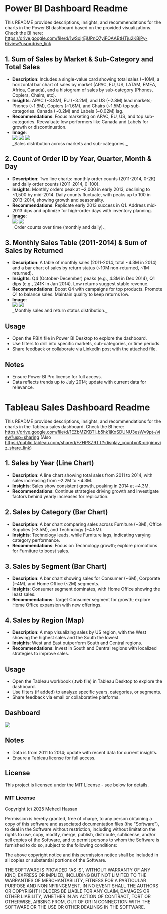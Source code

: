 # Power BI Dashboard Readme

This README provides descriptions, insights, and recommendations for the charts in the Power BI dashboard based on the provided visualizations.
Check the BI here: https://drive.google.com/file/d/1wSojrEjUPnQ7yiFOAABtHTju2KBjPy-6/view?usp=drive_link

## 1. Sum of Sales by Market & Sub-Category and Total Sales
- **Description**: Includes a single-value card showing total sales (~10M), a horizontal bar chart of sales by market (APAC, EU, US, LATAM, EMEA, Africa, Canada), and a histogram of sales by sub-category (Phones, Copiers, Chairs, etc).
- **Insights**: APAC (~3.8M), EU (~3.2M), and US (~2.8M) lead markets; Phones (~1.8M), Copiers (~1.6M), and Chairs (~1.5M) top sub-categories. Canada (~0.2M) and Labels (~0.02M) lag.
- **Recommendations**: Focus marketing on APAC, EU, US, and top sub-categories. Reevaluate low performers like Canada and Labels for growth or discontinuation.
- **Image**:  
  <div>
    <img src="https://i.postimg.cc/rwx93s97/Screenshot-2025-05-11-004356.png">
    <img src="https://i.postimg.cc/Y9WgGyyZ/Screenshot-2025-05-11-010055.png">
    <img src="https://i.postimg.cc/D03Gqd9Z/Screenshot-2025-05-11-010142.png">
  </div>
  _Sales distribution across markets and sub-categories._

## 2. Count of Order ID by Year, Quarter, Month & Day
- **Description**: Two line charts: monthly order counts (2011-2014, 0-2K) and daily order counts (2011-2014, 0-100).
- **Insights**: Monthly orders peak at ~2,000 in early 2013, declining to ~1,500 by mid-2014. Daily counts fluctuate, with peaks up to 100 in 2013-2014, showing growth and seasonality.
- **Recommendations**: Replicate early 2013 success in Q1. Address mid-2013 dips and optimize for high-order days with inventory planning.
- **Image**:  
  <div>
    <img src="https://i.postimg.cc/QN7wh8Sk/Screenshot-2025-05-11-010706.png">
    <img src="https://i.postimg.cc/BnSVTx3M/Screenshot-2025-05-11-010816.png">
  </div>
  _Order counts over time (monthly and daily)._

## 3. Monthly Sales Table (2011-2014) & Sum of Sales by Returned
- **Description**: A table of monthly sales (2011-2014, total ~4.3M in 2014) and a bar chart of sales by return status (~10M non-returned, ~1M returned).
- **Insights**: Q4 (October-December) peaks (e.g., 4.3M in Dec 2014), Q1 dips (e.g., 241K in Jan 2014). Low returns suggest stable revenue.
- **Recommendations**: Boost Q4 with campaigns for top products. Promote Q1 to balance sales. Maintain quality to keep returns low.
- **Image**:
  <div>
    <img src="https://i.postimg.cc/63vjWcV5/Screenshot-2025-05-11-010953.png">
    <img src="https://i.postimg.cc/NFvN5Xb8/Screenshot-2025-05-11-011041.png">
  </div> 
  _Monthly sales and return status distribution._

## Usage
- Open the PBIX file in Power BI Desktop to explore the dashboard.
- Use filters to drill into specific markets, sub-categories, or time periods.
- Share feedback or collaborate via LinkedIn post with the attached file.

## Notes
- Ensure Power BI Pro license for full access.
- Data reflects trends up to July 2014; update with current data for relevance.

# Tableau Sales Dashboard Readme

This README provides descriptions, insights, and recommendations for the charts in the Tableau sales dashboard.
Check the BI here: https://drive.google.com/file/d/1EZbMZKBTI_b5hk1jKoSDUNU3esWv9pt-/view?usp=sharing
(Also https://public.tableau.com/shared/FZHPSZ9TT?:display_count=n&:origin=viz_share_link)

## 1. Sales by Year (Line Chart)
- **Description**: A line chart showing total sales from 2011 to 2014, with sales increasing from ~2.2M to ~4.3M.
- **Insights**: Sales show consistent growth, peaking in 2014 at ~4.3M.
- **Recommendations**: Continue strategies driving growth and investigate factors behind yearly increases for replication.

## 2. Sales by Category (Bar Chart)
- **Description**: A bar chart comparing sales across Furniture (~3M), Office Supplies (~3.5M), and Technology (~4.5M).
- **Insights**: Technology leads, while Furniture lags, indicating varying category performance.
- **Recommendations**: Focus on Technology growth; explore promotions for Furniture to boost sales.

## 3. Sales by Segment (Bar Chart)
- **Description**: A bar chart showing sales for Consumer (~6M), Corporate (~4M), and Home Office (~2M) segments.
- **Insights**: Consumer segment dominates, with Home Office showing the least sales.
- **Recommendations**: Target Consumer segment for growth; explore Home Office expansion with new offerings.

## 4. Sales by Region (Map)
- **Description**: A map visualizing sales by US region, with the West showing the highest sales and the South the lowest.
- **Insights**: West and East outperform South and Central regions.
- **Recommendations**: Invest in South and Central regions with localized strategies to improve sales.

## Usage
- Open the Tableau workbook (.twb file) in Tableau Desktop to explore the dashboard.
- Use filters (if added) to analyze specific years, categories, or segments.
- Share feedback via email or collaborative platforms.

## Dashboard
<div>
<img src="https://i.postimg.cc/rmGF4H7Y/Screenshot-2025-05-12-001219.png">
</div>

## Notes
- Data is from 2011 to 2014; update with recent data for current insights.
- Ensure a Tableau license for full access.

## License
This project is licensed under the MIT License - see below for details.

### MIT License
Copyright (c) 2025 Mehedi Hassan

Permission is hereby granted, free of charge, to any person obtaining a copy of this software and associated documentation files (the "Software"), to deal in the Software without restriction, including without limitation the rights to use, copy, modify, merge, publish, distribute, sublicense, and/or sell copies of the Software, and to permit persons to whom the Software is furnished to do so, subject to the following conditions:

The above copyright notice and this permission notice shall be included in all copies or substantial portions of the Software.

THE SOFTWARE IS PROVIDED "AS IS", WITHOUT WARRANTY OF ANY KIND, EXPRESS OR IMPLIED, INCLUDING BUT NOT LIMITED TO THE WARRANTIES OF MERCHANTABILITY, FITNESS FOR A PARTICULAR PURPOSE AND NONINFRINGEMENT. IN NO EVENT SHALL THE AUTHORS OR COPYRIGHT HOLDERS BE LIABLE FOR ANY CLAIM, DAMAGES OR OTHER LIABILITY, WHETHER IN AN ACTION OF CONTRACT, TORT OR OTHERWISE, ARISING FROM, OUT OF OR IN CONNECTION WITH THE SOFTWARE OR THE USE OR OTHER DEALINGS IN THE SOFTWARE.
